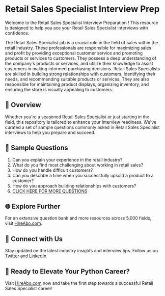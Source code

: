 # Retail Sales Specialist Interview Prep

Welcome to the Retail Sales Specialist Interview Preparation ! This resource is designed to help you ace your Retail Sales Specialist interviews with confidence.

The Retail Sales Specialist job is a crucial role in the field of sales within the retail industry. These professionals are responsible for maximizing sales and profit by providing exceptional customer service and promoting products or services to customers. They possess a deep understanding of the company's products or services, and utilize their knowledge to assist customers in making informed purchasing decisions. Retail Sales Specialists are skilled in building strong relationships with customers, identifying their needs, and recommending suitable products or services. They are also responsible for maintaining product displays, organizing inventory, and ensuring the store is visually appealing to customers.

## 🚀 Overview

Whether you're a seasoned Retail Sales Specialist or just starting in the field, this repository is tailored to enhance your interview readiness. We've curated a set of sample questions commonly asked in Retail Sales Specialist interviews to help you prepare and succeed.

## 📝 Sample Questions

1. Can you explain your experience in the retail industry?
2. What do you find most challenging about working in retail sales?
3. How do you handle difficult customers?
4. Can you describe a time when you successfully upsold a product to a customer?
5. How do you approach building relationships with customers?
6. [CLICK HERE FOR MORE QUESTIONS](https://hireabo.com/job/22_1_37/Retail%20Sales%20Specialist)

## 🌐 Explore Further

For an extensive question bank and more resources across 5,000 fields, visit [HireAbo.com](https://www.hireabo.com).

## 📱 Connect with Us

Stay updated on the latest industry insights and interview tips. Follow us on [Twitter](https://twitter.com/hireabo) and [LinkedIn](https://www.linkedin.com/in/hire-abo-3609972a8/).

## 🚀 Ready to Elevate Your Python Career?

Visit [HireAbo.com](https://www.hireabo.com) now and take the first step towards a successful Retail Sales Specialist career!